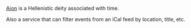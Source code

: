 [Aion](https://en.wikipedia.org/wiki/Aion_(deity)) is a Hellenistic deity associated with time.

Also a service that can filter events from an iCal feed by location, title, etc.
